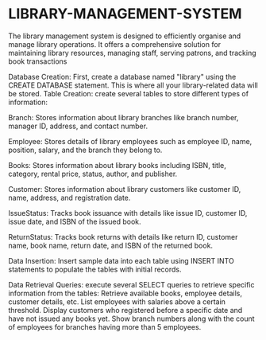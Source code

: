 # LIBRARY-MANAGEMENT-SYSTEM
The library management system is designed to efficiently organise and manage library operations. It offers a comprehensive solution for maintaining library resources, managing staff, 
serving patrons, and tracking book transactions

Database Creation:
First,  create a database named "library" using the CREATE DATABASE statement. This is where all your library-related data will be stored.
Table Creation:
create several tables to store different types of information:

Branch:
Stores information about library branches like branch number, manager ID, address, and contact number.

Employee: 
Stores details of library employees such as employee ID, name, position, salary, and the branch they belong to.

Books:
Stores information about library books including ISBN, title, category, rental price, status, author, and publisher.

Customer: 
Stores information about library customers like customer ID, name, address, and registration date.

IssueStatus:
Tracks book issuance with details like issue ID, customer ID, issue date, and ISBN of the issued book.

ReturnStatus: 
Tracks book returns with details like return ID, customer name, book name, return date, and ISBN of the returned book.


Data Insertion:
Insert sample data into each table using INSERT INTO statements to populate the tables with initial records.

Data Retrieval Queries:
execute several SELECT queries to retrieve specific information from the tables:
Retrieve available books, employee details, customer details, etc.
List employees with salaries above a certain threshold.
Display customers who registered before a specific date and have not issued any books yet.
Show branch numbers along with the count of employees for branches having more than 5 employees.
